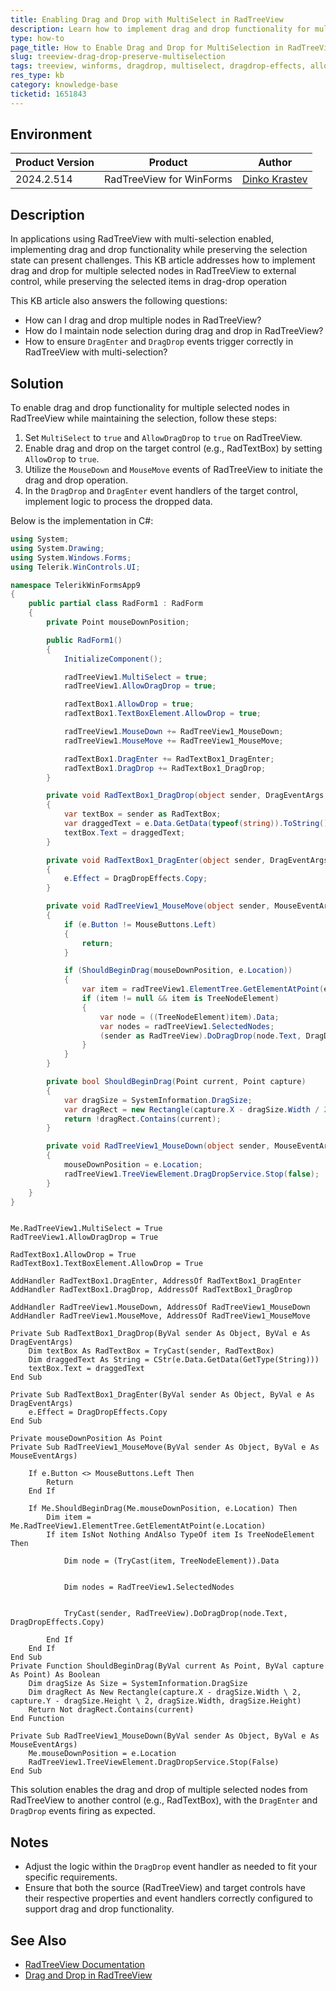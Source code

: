 ```yaml
---
title: Enabling Drag and Drop with MultiSelect in RadTreeView
description: Learn how to implement drag and drop functionality for multiple selected nodes in RadTreeView for WinForms.
type: how-to
page_title: How to Enable Drag and Drop for MultiSelection in RadTreeView
slug: treeview-drag-drop-preserve-multiselection
tags: treeview, winforms, dragdrop, multiselect, dragdrop-effects, allowdragdrop, mousedown, mousemove
res_type: kb
category: knowledge-base
ticketid: 1651843
---
```


## Environment

|Product Version|Product|Author|
|----|----|----|
|2024.2.514|RadTreeView for WinForms|[Dinko Krastev](https://www.telerik.com/blogs/author/dinko-krastev)|

## Description

In applications using RadTreeView with multi-selection enabled, implementing drag and drop functionality while preserving the selection state can present challenges. This KB article addresses how to implement drag and drop for multiple selected nodes in RadTreeView to external control, while preserving the selected items in drag-drop operation

This KB article also answers the following questions:
- How can I drag and drop multiple nodes in RadTreeView?
- How do I maintain node selection during drag and drop in RadTreeView?
- How to ensure `DragEnter` and `DragDrop` events trigger correctly in RadTreeView with multi-selection?

## Solution

To enable drag and drop functionality for multiple selected nodes in RadTreeView while maintaining the selection, follow these steps:

1. Set `MultiSelect` to `true` and `AllowDragDrop` to `true` on RadTreeView.
2. Enable drag and drop on the target control (e.g., RadTextBox) by setting `AllowDrop` to `true`.
3. Utilize the `MouseDown` and `MouseMove` events of RadTreeView to initiate the drag and drop operation.
4. In the `DragDrop` and `DragEnter` event handlers of the target control, implement logic to process the dropped data.

Below is the implementation in C#:

````C#
using System;
using System.Drawing;
using System.Windows.Forms;
using Telerik.WinControls.UI;

namespace TelerikWinFormsApp9
{
    public partial class RadForm1 : RadForm
    {
        private Point mouseDownPosition;

        public RadForm1()
        {
            InitializeComponent();

            radTreeView1.MultiSelect = true;
            radTreeView1.AllowDragDrop = true;

            radTextBox1.AllowDrop = true;
            radTextBox1.TextBoxElement.AllowDrop = true;

            radTreeView1.MouseDown += RadTreeView1_MouseDown;
            radTreeView1.MouseMove += RadTreeView1_MouseMove;

            radTextBox1.DragEnter += RadTextBox1_DragEnter;
            radTextBox1.DragDrop += RadTextBox1_DragDrop;
        }

        private void RadTextBox1_DragDrop(object sender, DragEventArgs e)
        {
            var textBox = sender as RadTextBox;
            var draggedText = e.Data.GetData(typeof(string)).ToString();
            textBox.Text = draggedText;
        }

        private void RadTextBox1_DragEnter(object sender, DragEventArgs e)
        {
            e.Effect = DragDropEffects.Copy;
        }

        private void RadTreeView1_MouseMove(object sender, MouseEventArgs e)
        {
            if (e.Button != MouseButtons.Left)
            {
                return;
            }

            if (ShouldBeginDrag(mouseDownPosition, e.Location))
            {
                var item = radTreeView1.ElementTree.GetElementAtPoint(e.Location);
                if (item != null && item is TreeNodeElement)
                {
                    var node = ((TreeNodeElement)item).Data;
                    var nodes = radTreeView1.SelectedNodes;
                    (sender as RadTreeView).DoDragDrop(node.Text, DragDropEffects.Copy);
                }
            }
        }

        private bool ShouldBeginDrag(Point current, Point capture)
        {
            var dragSize = SystemInformation.DragSize;
            var dragRect = new Rectangle(capture.X - dragSize.Width / 2, capture.Y - dragSize.Height / 2, dragSize.Width, dragSize.Height);
            return !dragRect.Contains(current);
        }

        private void RadTreeView1_MouseDown(object sender, MouseEventArgs e)
        {
            mouseDownPosition = e.Location;
            radTreeView1.TreeViewElement.DragDropService.Stop(false);
        }
    }
}

````
````VB.NET

Me.RadTreeView1.MultiSelect = True
RadTreeView1.AllowDragDrop = True

RadTextBox1.AllowDrop = True
RadTextBox1.TextBoxElement.AllowDrop = True

AddHandler RadTextBox1.DragEnter, AddressOf RadTextBox1_DragEnter
AddHandler RadTextBox1.DragDrop, AddressOf RadTextBox1_DragDrop

AddHandler RadTreeView1.MouseDown, AddressOf RadTreeView1_MouseDown
AddHandler RadTreeView1.MouseMove, AddressOf RadTreeView1_MouseMove

Private Sub RadTextBox1_DragDrop(ByVal sender As Object, ByVal e As DragEventArgs)
    Dim textBox As RadTextBox = TryCast(sender, RadTextBox)
    Dim draggedText As String = CStr(e.Data.GetData(GetType(String)))
    textBox.Text = draggedText
End Sub

Private Sub RadTextBox1_DragEnter(ByVal sender As Object, ByVal e As DragEventArgs)
    e.Effect = DragDropEffects.Copy
End Sub

Private mouseDownPosition As Point
Private Sub RadTreeView1_MouseMove(ByVal sender As Object, ByVal e As MouseEventArgs)

    If e.Button <> MouseButtons.Left Then
        Return
    End If

    If Me.ShouldBeginDrag(Me.mouseDownPosition, e.Location) Then
        Dim item = Me.RadTreeView1.ElementTree.GetElementAtPoint(e.Location)
        If item IsNot Nothing AndAlso TypeOf item Is TreeNodeElement Then

            Dim node = (TryCast(item, TreeNodeElement)).Data


            Dim nodes = RadTreeView1.SelectedNodes


            TryCast(sender, RadTreeView).DoDragDrop(node.Text, DragDropEffects.Copy)

        End If
    End If
End Sub
Private Function ShouldBeginDrag(ByVal current As Point, ByVal capture As Point) As Boolean
    Dim dragSize As Size = SystemInformation.DragSize
    Dim dragRect As New Rectangle(capture.X - dragSize.Width \ 2, capture.Y - dragSize.Height \ 2, dragSize.Width, dragSize.Height)
    Return Not dragRect.Contains(current)
End Function

Private Sub RadTreeView1_MouseDown(ByVal sender As Object, ByVal e As MouseEventArgs)
    Me.mouseDownPosition = e.Location
    RadTreeView1.TreeViewElement.DragDropService.Stop(False)
End Sub

````


This solution enables the drag and drop of multiple selected nodes from RadTreeView to another control (e.g., RadTextBox), with the `DragEnter` and `DragDrop` events firing as expected. 

## Notes
- Adjust the logic within the `DragDrop` event handler as needed to fit your specific requirements.
- Ensure that both the source (RadTreeView) and target controls have their respective properties and event handlers correctly configured to support drag and drop functionality.

## See Also
- [RadTreeView Documentation](https://docs.telerik.com/devtools/winforms/controls/treeview/overview)
- [Drag and Drop in RadTreeView](https://docs.telerik.com/devtools/winforms/controls/treeview/drag-and-drop)
